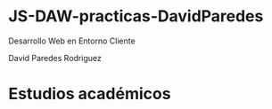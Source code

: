 # JS-DAW-practicas-DavidParedes
Desarrollo Web en Entorno Cliente


David Paredes Rodriguez

# Estudios académicos

